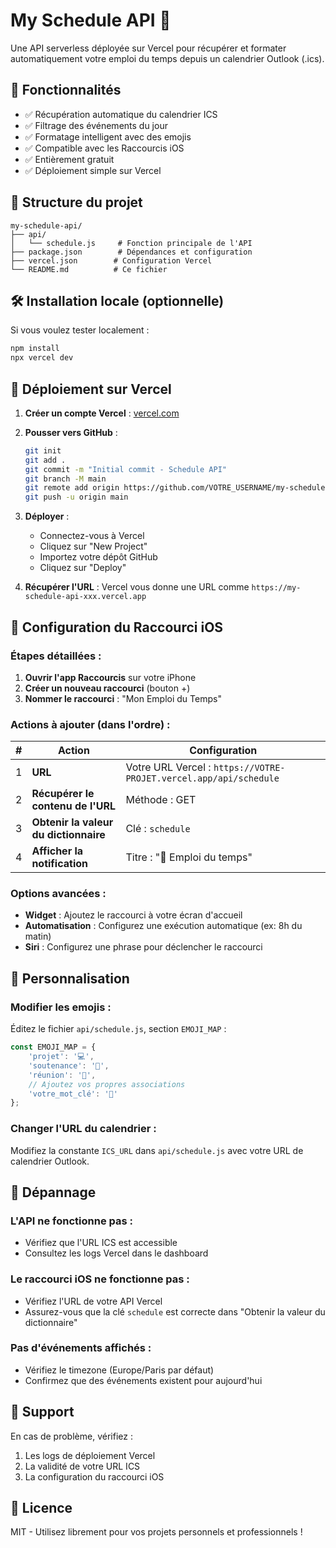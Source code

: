 # My Schedule API 📅

Une API serverless déployée sur Vercel pour récupérer et formater automatiquement votre emploi du temps depuis un calendrier Outlook (.ics).

## 🚀 Fonctionnalités

- ✅ Récupération automatique du calendrier ICS
- ✅ Filtrage des événements du jour
- ✅ Formatage intelligent avec des emojis
- ✅ Compatible avec les Raccourcis iOS
- ✅ Entièrement gratuit
- ✅ Déploiement simple sur Vercel

## 📁 Structure du projet

```
my-schedule-api/
├── api/
│   └── schedule.js     # Fonction principale de l'API
├── package.json        # Dépendances et configuration
├── vercel.json        # Configuration Vercel
└── README.md          # Ce fichier
```

## 🛠️ Installation locale (optionnelle)

Si vous voulez tester localement :

```bash
npm install
npx vercel dev
```

## 🚀 Déploiement sur Vercel

1. **Créer un compte Vercel** : [vercel.com](https://vercel.com)

2. **Pousser vers GitHub** :
   ```bash
   git init
   git add .
   git commit -m "Initial commit - Schedule API"
   git branch -M main
   git remote add origin https://github.com/VOTRE_USERNAME/my-schedule-api.git
   git push -u origin main
   ```

3. **Déployer** :
   - Connectez-vous à Vercel
   - Cliquez sur "New Project"
   - Importez votre dépôt GitHub
   - Cliquez sur "Deploy"

4. **Récupérer l'URL** : Vercel vous donne une URL comme `https://my-schedule-api-xxx.vercel.app`

## 📱 Configuration du Raccourci iOS

### Étapes détaillées :

1. **Ouvrir l'app Raccourcis** sur votre iPhone
2. **Créer un nouveau raccourci** (bouton +)
3. **Nommer le raccourci** : "Mon Emploi du Temps"

### Actions à ajouter (dans l'ordre) :

| #  | Action | Configuration |
|----|--------|---------------|
| 1  | **URL** | Votre URL Vercel : `https://VOTRE-PROJET.vercel.app/api/schedule` |
| 2  | **Récupérer le contenu de l'URL** | Méthode : GET |
| 3  | **Obtenir la valeur du dictionnaire** | Clé : `schedule` |
| 4  | **Afficher la notification** | Titre : "📅 Emploi du temps" |

### Options avancées :

- **Widget** : Ajoutez le raccourci à votre écran d'accueil
- **Automatisation** : Configurez une exécution automatique (ex: 8h du matin)
- **Siri** : Configurez une phrase pour déclencher le raccourci

## 🎨 Personnalisation

### Modifier les emojis :

Éditez le fichier `api/schedule.js`, section `EMOJI_MAP` :

```javascript
const EMOJI_MAP = {
    'projet': '💻',
    'soutenance': '📢',
    'réunion': '👥',
    // Ajoutez vos propres associations
    'votre_mot_clé': '🎯'
};
```

### Changer l'URL du calendrier :

Modifiez la constante `ICS_URL` dans `api/schedule.js` avec votre URL de calendrier Outlook.

## 🐛 Dépannage

### L'API ne fonctionne pas :
- Vérifiez que l'URL ICS est accessible
- Consultez les logs Vercel dans le dashboard

### Le raccourci iOS ne fonctionne pas :
- Vérifiez l'URL de votre API Vercel
- Assurez-vous que la clé `schedule` est correcte dans "Obtenir la valeur du dictionnaire"

### Pas d'événements affichés :
- Vérifiez le timezone (Europe/Paris par défaut)
- Confirmez que des événements existent pour aujourd'hui

## 📧 Support

En cas de problème, vérifiez :
1. Les logs de déploiement Vercel
2. La validité de votre URL ICS
3. La configuration du raccourci iOS

## 📄 Licence

MIT - Utilisez librement pour vos projets personnels et professionnels !